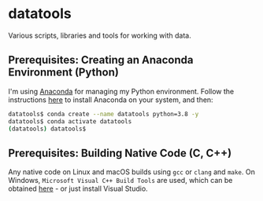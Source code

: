 # datatools
Various scripts, libraries and tools for working with data.

## Prerequisites: Creating an Anaconda Environment (Python)
I'm using [Anaconda](https://www.anaconda.com/) for managing my Python environment. Follow the instructions [here](https://docs.anaconda.com/anaconda/install/index.html) to install Anaconda on your system, and then:
```bash
datatools$ conda create --name datatools python=3.8 -y
datatools$ conda activate datatools
(datatools) datatools$ 
```

## Prerequisites: Building Native Code (C, C++)
Any native code on Linux and macOS builds using `gcc` or `clang` and `make`. On Windows, `Microsoft Visual C++ Build Tools` are used, which can be obtained [here](https://visualstudio.microsoft.com/thank-you-downloading-visual-studio/?sku=BuildTools&rel=16) - or just install Visual Studio.
